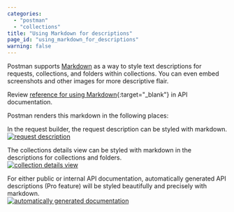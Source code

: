 ```yaml
---
categories:
  - "postman"
  - "collections"
title: "Using Markdown for descriptions"
page_id: "using_markdown_for_descriptions"
warning: false
---
```


Postman supports [Markdown](/docs/postman/api_documentation/how_to_document_using_markdown) as a way to style text descriptions for requests, collections, and folders within collections. You can even embed screenshots and other images for more descriptive flair.

Review [reference for using Markdown](https://documenter.getpostman.com/view/33232/markdown-in-api-documentation/JsGc){:target="_blank"} in API documentation. 

Postman renders this markdown in the following places:

In the request builder, the request description can be styled with markdown.  
[![request description](https://s3.amazonaws.com/postman-static-getpostman-com/postman-docs/58564068.png)](https://s3.amazonaws.com/postman-static-getpostman-com/postman-docs/58564068.png)

The collections details view can be styled with markdown in the descriptions for collections and folders.  
[![collection details view](https://s3.amazonaws.com/postman-static-getpostman-com/postman-docs/58564112.png)](https://s3.amazonaws.com/postman-static-getpostman-com/postman-docs/58564112.png)

For either public or internal API documentation, automatically generated API descriptions (Pro feature) will be styled beautifully and precisely with markdown.  
[![automatically generated documentation](https://s3.amazonaws.com/postman-static-getpostman-com/postman-docs/58564156.png)](https://s3.amazonaws.com/postman-static-getpostman-com/postman-docs/58564156.png)
